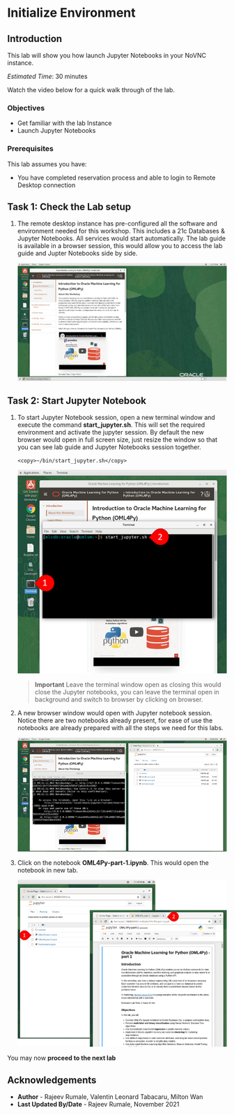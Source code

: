 # Initialize Environment

## Introduction
This lab will show you how launch Jupyter Notebooks in your NoVNC instance.

*Estimated Time*: 30 minutes

Watch the video below for a quick walk through of the lab.

[](youtube:HI9iczwKwJ4)

### Objectives
* Get familiar with the lab Instance
* Launch Jupyter Notebooks

### Prerequisites
This lab assumes you have:
- You have completed reservation process and able to login to Remote Desktop connection

## Task 1: Check the Lab setup
1. The remote desktop instance has pre-configured all the software and environment needed for this workshop. This includes a 21c Databases & Jupyter Notebooks. All services would start automatically.  The lab guide is available in a browser session, this would allow you to access the lab guide and Jupter Notebooks side by side.

    ![](./images/oml4py-novnc-guide.png " ")

## Task 2: Start Jupyter Notebook
1. To start Jupyter Notebook session, open a new terminal window and execute the command **start_jupyter.sh**.  This will set the required environment and activate the jupyter session.  By default the new browser would open in full screen size, just resize the window so that you can see lab guide and Jupyter Notebooks session together.

    ```
    <copy>~/bin/start_jupyter.sh</copy>
    ```
    ![](images/oml4py-startup-jupyter-notebook.png " ")

    > **Important** Leave the terminal window open as closing this would close the Jupyter notebooks, you can leave the terminal open in background and switch to browser by clicking on browser.

2. A new browser window would open with Jupyter notebook session. Notice there are two notebooks already present, for ease of use the notebooks are already prepared with all the steps we need for this labs.      

    ![](images/oml4py-jupyter-notebooks-view.png " ")

3. Click on the notebook **OML4Py-part-1.ipynb**. This would open the notebook in new tab.

    ![](images/oml4py-open-oml4py-part-1.png " ")


You may now **proceed to the next lab**


## Acknowledgements
* **Author** - Rajeev Rumale, Valentin Leonard Tabacaru, Milton Wan
* **Last Updated By/Date** -  Rajeev Rumale, November 2021
